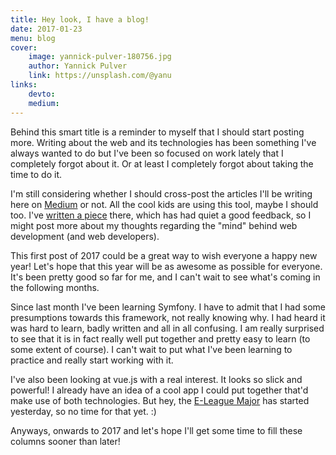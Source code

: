 ```yaml
---
title: Hey look, I have a blog!
date: 2017-01-23
menu: blog
cover:
    image: yannick-pulver-180756.jpg
    author: Yannick Pulver
    link: https://unsplash.com/@yanu
links:
    devto:
    medium:
---
```

Behind this smart title is a reminder to myself that I should start posting more. Writing about the web and its technologies has been something I've always wanted to do but I've been so focused on work lately that I completely forgot about it. Or at least I completely forgot about taking the time to do it.

I'm still considering whether I should cross-post the articles I'll be writing here on [Medium](https://medium.com/@fbnlsr) or not. All the cool kids are using this tool, maybe I should too. I've [written a piece](https://medium.com/@fbnlsr/the-three-pillars-of-a-developer-s-mind-ab4be1d93d99#.ksxafk9g5) there, which has had quiet a good feedback, so I might post more about my thoughts regarding the "mind" behind web development (and web developers).

This first post of 2017 could be a great way to wish everyone a happy new year! Let's hope that this year will be as awesome as possible for everyone. It's been pretty good so far for me, and I can't wait to see what's coming in the following months.

Since last month I've been learning Symfony. I have to admit that I had some presumptions towards this framework, not really knowing why. I had heard it was hard to learn, badly written and all in all confusing. I am really surprised to see that it is in fact really well put together and pretty easy to learn (to some extent of course). I can't wait to put what I've been learning to practice and really start working with it.

I've also been looking at vue.js with a real interest. It looks so slick and powerful! I already have an idea of a cool app I could put together that'd make use of both technologies. But hey, the [E-League Major](http://www.eleague.com/major/) has started yesterday, so no time for that yet. :)

Anyways, onwards to 2017 and let's hope I'll get some time to fill these columns sooner than later!
